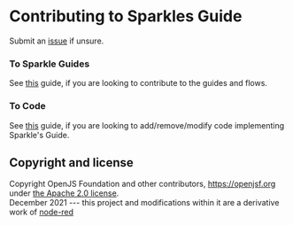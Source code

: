 # Contributing to Sparkles Guide

Submit an [issue](https://github.com/defenseunicorns/Sparkles-Guide/issues/new) if unsure.

### To Sparkle Guides

See [this](docs/sparkles-guides-contribution.md) guide, if you are looking to contribute to the guides and flows. 

### To Code

See [this](docs/code-contribution.md) guide, if you are looking to add/remove/modify code implementing Sparkle's Guide.

## Copyright and license

Copyright OpenJS Foundation and other contributors, https://openjsf.org under [the Apache 2.0 license](LICENSE).  
December 2021 --- this project and modifications within it are a derivative work of [node-red](https://github.com/node-red/node-red)